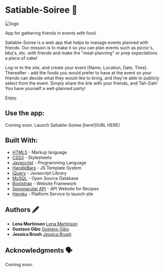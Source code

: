 # Satiable-Soiree 🍱
![logo](http://i63.tinypic.com/alt6pd.png)

App for gathering friends in events with food.

Satiable-Soiree is a web app that helps to manage events planned with friends. Our mission is to make it so
you can plan events such as picnic's, bbq's, etc. with friends and make the "meal-planning" or prep expectations a piece of cake!

Log-in to the site, and create your event [Name, Location, Date, Time]. Thereafter - add the foods you would prefer to have at the event so your friends can decide what they would like to bring, and they're able to publicly select from the event. Simply share the link with your friends, and Tah-Dah! You have yourself a well-planned party!

Enjoy.

## Use the app:
Coming soon.
Launch Satiable-Soiree [here!](URL HERE)

## Built With:

* [HTML5](https://www.w3.org/TR/html/) - Markup language
* [CSS3](https://developer.mozilla.org/en-US/docs/Web/CSS/CSS3) - Stylesheets
* [Javascript](https://www.javascript.com/) - Programming Language
* [HandleBars](https://handlebarsjs.com/) - JS Template System
* [jQuery](https://jquery.com/) - Javascript Library
* [MySQL](https://www.mysql.com/) - Open Source Database
* [Bootstrap](https://getbootstrap.com/) - Website Framework
* [Spoonacular API](https://market.mashape.com/spoonacular/recipe-food-nutrition) - API Website for Recipes
* [Heroku](https://heroku.com) - Platform Service to launch site


## Authors 🖋

* **Lena Martinson** [Lena Martinson](https://github.com/Blonded)
* **Gustavo Gibo** [Gustavo Gibo](https://github.com/gustavogibo)
* **Jessica Brush** [Jessica Brush](https://github.com/dandiflower)

## Acknowledgments 🗣

Coming soon.

